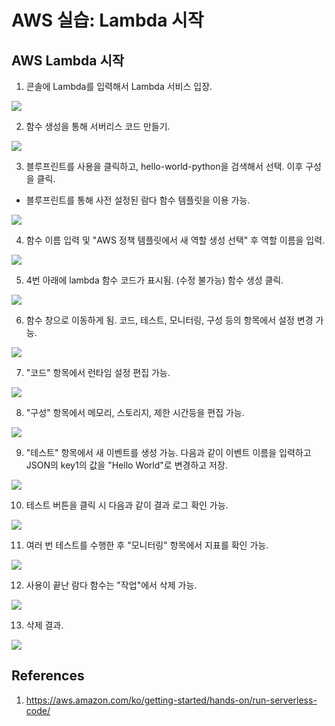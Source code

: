 # AWS 실습: Lambda 시작

## AWS Lambda 시작

1. 콘솔에 Lambda를 입력해서 Lambda 서비스 입장.

![](./imgs/2022-11-10-1.png)

2. 함수 생성을 통해 서버리스 코드 만들기.

![](./imgs/2022-11-10-2.png)

3. 블루프린트를 사용을 클릭하고, hello-world-python을 검색해서 선택. 이후 구성을 클릭.

- 블루프린트를 통해 사전 설정된 람다 함수 템플릿을 이용 가능.

![](./imgs/2022-11-10-3.png)

4. 함수 이름 입력 및 "AWS 정책 템플릿에서 새 역할 생성 선택" 후 역할 이름을 입력.

![](./imgs/2022-11-10-4.png)

5. 4번 아래에 lambda 함수 코드가 표시됨. (수정 불가능) 함수 생성 클릭.

![](./imgs/2022-11-10-5.png)

6. 함수 창으로 이동하게 됨. 코드, 테스트, 모니터링, 구성 등의 항목에서 설정 변경 가능.

![](./imgs/2022-11-10-6.png)

7. "코드" 항목에서 런타임 설정 편집 가능.

![](./imgs/2022-11-10-7.png)

8. "구성" 항목에서 메모리, 스토리지, 제한 시간등을 편집 가능.

![](./imgs/2022-11-10-8.png)

9. "테스트" 항목에서 새 이벤트를 생성 가능. 다음과 같이 이벤트 이름을 입력하고 JSON의 key1의 값을 "Hello World"로 변경하고 저장.

![](./imgs/2022-11-10-9.png)

10. 테스트 버튼을 클릭 시 다음과 같이 결과 로그 확인 가능.

![](./imgs/2022-11-10-10.png)

11. 여러 번 테스트를 수행한 후 "모니터링" 항목에서 지표를 확인 가능.

![](./imgs/2022-11-10-11.png)

12. 사용이 끝난 람다 함수는 "작업"에서 삭제 가능.

![](./imgs/2022-11-10-12.png)

13. 삭제 결과.

![](./imgs/2022-11-10-13.png)

## References

1. https://aws.amazon.com/ko/getting-started/hands-on/run-serverless-code/
